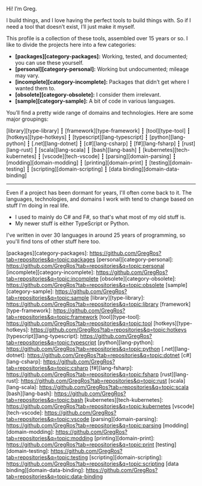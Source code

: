 Hi! I’m Greg.

I build things, and I love having the perfect tools to build things with. So if I need a tool that doesn’t exist, I’ll just make it myself.

This profile is a collection of these tools, assembled over 15 years or so. I like to divide the projects here into a few categories:

- **[packages][category-packages]:** Working, tested, and documented; you can use these yourself.
- **[personal][category-personal]:** Working but undocumented; mileage may vary.
- **[incomplete][category-incomplete]:** Packages that didn’t get where I wanted them to.
- **[obsolete][category-obsolete]:** I consider them irrelevant.
- **[sample][category-sample]:** A bit of code in various languages.

You’ll find a pretty wide range of domains and technologies. Here are some major groupings:

[library][type-library] ┇ [framework][type-framework] ┇ [tool][type-tool] ┇ [hotkeys][type-hotkeys] ┇ [typescript][lang-typescript] ┇ [python][lang-python] ┇ [.net][lang-dotnet] ┇ [c#][lang-csharp] ┇ [f#][lang-fsharp] ┇ [rust][lang-rust] ┇ [scala][lang-scala] ┇ [bash][lang-bash] ┇ [kubernetes][tech-kubernetes] ┇ [vscode][tech-vscode] ┇ [parsing][domain-parsing] ┇ [modding][domain-modding] ┇ [printing][domain-print] ┇ [testing][domain-testing] ┇ [scripting][domain-scripting] ┇ [data binding][domain-data-binding]

----

Even if a project has been dormant for years, I'll often come back to it. The languages, technologies, and domains I work with tend to change based on stuff I'm doing in real life.

- I used to mainly do C# and F#, so that's what most of my old stuff is. 
- My newer stuff is either TypeScript or Python.

I've written in over 30 languages in around 25 years of programming, so you'll find tons of other stuff here too.

[packages][category-packages]: https://github.com/GregRos?tab=repositories&q=topic:packages
[personal][category-personal]: https://github.com/GregRos?tab=repositories&q=topic:personal
[incomplete][category-incomplete]: https://github.com/GregRos?tab=repositories&q=topic:incomplete
[obsolete][category-obsolete]: https://github.com/GregRos?tab=repositories&q=topic:obsolete
[sample][category-sample]: https://github.com/GregRos?tab=repositories&q=topic:sample
[library][type-library]: https://github.com/GregRos?tab=repositories&q=topic:library
[framework][type-framework]: https://github.com/GregRos?tab=repositories&q=topic:framework
[tool][type-tool]: https://github.com/GregRos?tab=repositories&q=topic:tool
[hotkeys][type-hotkeys]: https://github.com/GregRos?tab=repositories&q=topic:hotkeys
[typescript][lang-typescript]: https://github.com/GregRos?tab=repositories&q=topic:typescript
[python][lang-python]: https://github.com/GregRos?tab=repositories&q=topic:python
[.net][lang-dotnet]: https://github.com/GregRos?tab=repositories&q=topic:dotnet
[c#][lang-csharp]: https://github.com/GregRos?tab=repositories&q=topic:csharp
[f#][lang-fsharp]: https://github.com/GregRos?tab=repositories&q=topic:fsharp
[rust][lang-rust]: https://github.com/GregRos?tab=repositories&q=topic:rust
[scala][lang-scala]: https://github.com/GregRos?tab=repositories&q=topic:scala
[bash][lang-bash]: https://github.com/GregRos?tab=repositories&q=topic:bash
[kubernetes][tech-kubernetes]: https://github.com/GregRos?tab=repositories&q=topic:kubernetes
[vscode][tech-vscode]: https://github.com/GregRos?tab=repositories&q=topic:vscode
[parsing][domain-parsing]: https://github.com/GregRos?tab=repositories&q=topic:parsing
[modding][domain-modding]: https://github.com/GregRos?tab=repositories&q=topic:modding
[printing][domain-print]: https://github.com/GregRos?tab=repositories&q=topic:print
[testing][domain-testing]: https://github.com/GregRos?tab=repositories&q=topic:testing
[scripting][domain-scripting]: https://github.com/GregRos?tab=repositories&q=topic:scripting
[data binding][domain-data-binding]: https://github.com/GregRos?tab=repositories&q=topic:data-binding
